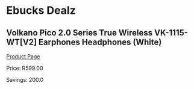 
# Ebucks Dealz
## Volkano Pico 2.0 Series True Wireless VK-1115-WT[V2] Earphones Headphones (White)
[Product Page](https://www.ebucks.com/web/shop/productSelected.do?prodId=623436229&catId=714972256)

Price: R599.00

Savings: 200.0


	